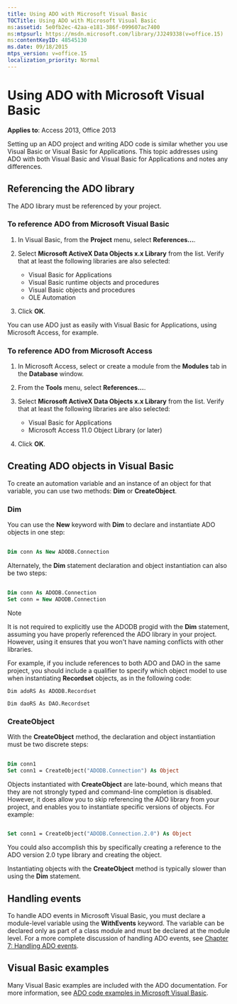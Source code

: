 ```yaml
---
title: Using ADO with Microsoft Visual Basic
TOCTitle: Using ADO with Microsoft Visual Basic
ms:assetid: 5e0fb2ec-42aa-e181-386f-099607ac7400
ms:mtpsurl: https://msdn.microsoft.com/library/JJ249338(v=office.15)
ms:contentKeyID: 48545130
ms.date: 09/18/2015
mtps_version: v=office.15
localization_priority: Normal
---
```


# Using ADO with Microsoft Visual Basic

**Applies to**: Access 2013, Office 2013

Setting up an ADO project and writing ADO code is similar whether you use Visual Basic or Visual Basic for Applications. This topic addresses using ADO with both Visual Basic and Visual Basic for Applications and notes any differences.

## Referencing the ADO library

The ADO library must be referenced by your project.

### To reference ADO from Microsoft Visual Basic

1. In Visual Basic, from the **Project** menu, select **References...**.

2. Select **Microsoft ActiveX Data Objects x.x Library** from the list. Verify that at least the following libraries are also selected:
   
   - Visual Basic for Applications
   - Visual Basic runtime objects and procedures
   - Visual Basic objects and procedures
   - OLE Automation

3. Click **OK**.

You can use ADO just as easily with Visual Basic for Applications, using Microsoft Access, for example.

### To reference ADO from Microsoft Access

1. In Microsoft Access, select or create a module from the **Modules** tab in the **Database** window.

2. From the **Tools** menu, select **References...**.

3. Select **Microsoft ActiveX Data Objects x.x Library** from the list. Verify that at least the following libraries are also selected:
    
   - Visual Basic for Applications
   - Microsoft Access 11.0 Object Library (or later)

4. Click **OK**.

## Creating ADO objects in Visual Basic

To create an automation variable and an instance of an object for that variable, you can use two methods: **Dim** or **CreateObject**.

### Dim

You can use the **New** keyword with **Dim** to declare and instantiate ADO objects in one step:

```vb 
 
Dim conn As New ADODB.Connection 
```

Alternately, the **Dim** statement declaration and object instantiation can also be two steps:

```vb 
 
Dim conn As ADODB.Connection 
Set conn = New ADODB.Connection 
```

> [!NOTE]
> It is not required to explicitly use the ADODB progid with the **Dim** statement, assuming you have properly referenced the ADO library in your project. However, using it ensures that you won't have naming conflicts with other libraries.
> 
> For example, if you include references to both ADO and DAO in the same project, you should include a qualifier to specify which object model to use when instantiating **Recordset** objects, as in the following code:  
> 
> `Dim adoRS As ADODB.Recordset`  
>   
> `Dim daoRS As DAO.Recordset`

### CreateObject

With the **CreateObject** method, the declaration and object instantiation must be two discrete steps:

```vb 
 
Dim conn1 
Set conn1 = CreateObject("ADODB.Connection") As Object 
```

Objects instantiated with **CreateObject** are late-bound, which means that they are not strongly typed and command-line completion is disabled. However, it does allow you to skip referencing the ADO library from your project, and enables you to instantiate specific versions of objects. For example:

```vb 
 
Set conn1 = CreateObject("ADODB.Connection.2.0") As Object 
```

You could also accomplish this by specifically creating a reference to the ADO version 2.0 type library and creating the object.

Instantiating objects with the **CreateObject** method is typically slower than using the **Dim** statement.

## Handling events

To handle ADO events in Microsoft Visual Basic, you must declare a module-level variable using the **WithEvents** keyword. The variable can be declared only as part of a class module and must be declared at the module level. For a more complete discussion of handling ADO events, see [Chapter 7: Handling ADO events](chapter-7-handling-ado-events.md).

## Visual Basic examples

Many Visual Basic examples are included with the ADO documentation. For more information, see [ADO code examples in Microsoft Visual Basic](ado-code-examples-in-microsoft-visual-basic.md).

